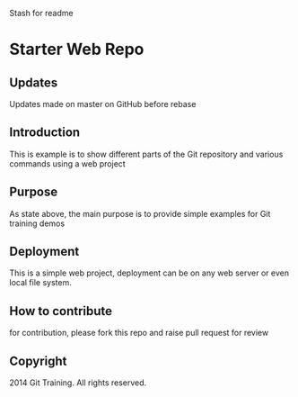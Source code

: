 Stash for readme
# Starter Web Repo

## Updates
Updates made on master on GitHub before rebase

## Introduction

This is example is to show different parts of the Git repository and various commands using a web project

## Purpose

As state above, the main purpose is to provide simple examples for Git training demos
## Deployment

This is a simple web project, deployment can be on any web server or even local file system.

## How to contribute

for contribution, please fork this repo and raise pull request for review

## Copyright

2014 Git Training. All rights reserved.
